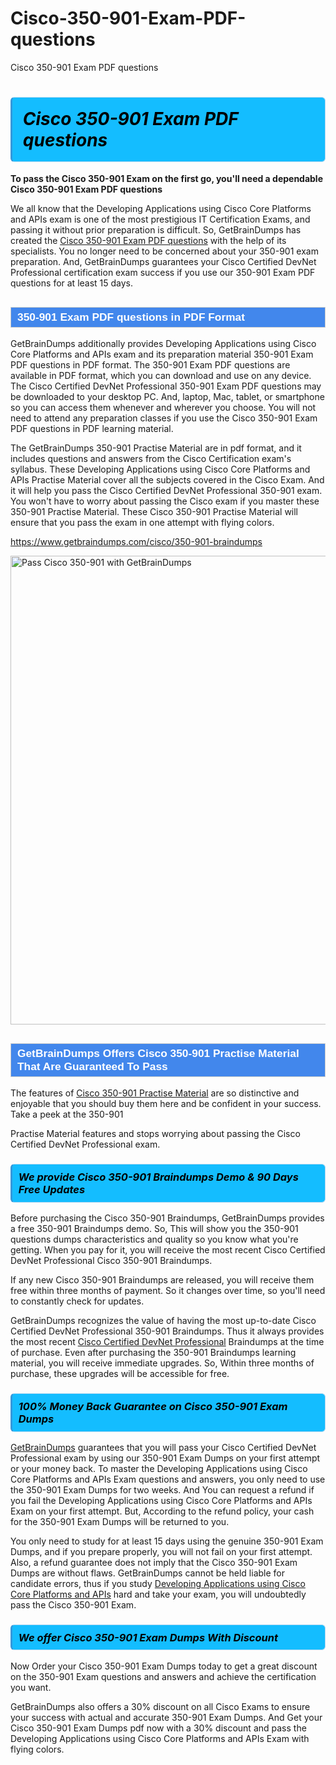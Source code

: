 # Cisco-350-901-Exam-PDF-questions
Cisco 350-901 Exam PDF questions
<h1><strong><span style="display: block; color: #000000; background: #14BDFF; border: 0.5px solid #AED6F1; border-left: 3px solid #3498DB; padding: .6em; border-radius: 6px;">                     <em>Cisco 350-901 <span class="exam_variation">Exam PDF questions</span> </em>                </span></strong>            </h1>                        <p><strong>To pass the Cisco 350-901 Exam on the first go, you'll need a dependable Cisco 350-901 <span class="exam_variation">Exam PDF questions</span></strong></p>                        <p>We all know that the Developing Applications using Cisco Core Platforms and APIs exam is one of the most prestigious IT Certification Exams,             and passing it without prior preparation is difficult. So, GetBrainDumps has created the <a href="https://www.getbraindumps.com/cisco/350-901-braindumps">Cisco 350-901 <span class="exam_variation">Exam PDF questions</span></a> with the help of its specialists.             You no longer need to be concerned about your 350-901 exam preparation. And, GetBrainDumps guarantees your Cisco Certified DevNet Professional certification             exam success if you use our 350-901 <span class="exam_variation">Exam PDF questions</span> for at least 15 days.</p>                        <h2 style="background: #4287ec; border: 1px solid #cccccc; padding: 5px 10px;">                <span style="color: #ffffff;">                    <span style="font-size: 11pt;">                        <span style="line-height: normal;">                            <span style="font-family: Calibri,sans-serif;">                                <strong>                                    <span style="font-size: 13.0pt;">350-901 <span class="exam_variation">Exam PDF questions</span> in PDF Format</span>                                </strong>                            </span>                        </span>                    </span>                </span>            </h2>                        <p>GetBrainDumps additionally provides Developing Applications using Cisco Core Platforms and APIs exam and its preparation material 350-901 <span class="exam_variation">Exam PDF questions</span> in PDF format.             The 350-901 <span class="exam_variation">Exam PDF questions</span> are available in PDF format, which you can download and use on any device. The Cisco Certified DevNet Professional 350-901 <span class="exam_variation">Exam PDF questions</span> may be downloaded             to your desktop PC. And, laptop, Mac, tablet, or smartphone so you can access them whenever and wherever you choose. You will not need to attend any preparation classes if you use             the Cisco 350-901 <span class="exam_variation">Exam PDF questions</span> in PDF learning material. </p>                        <p>The GetBrainDumps 350-901 <span class="exam_variation2">Practise Material</span> are in pdf format, and  it includes questions and answers from the Cisco Certification exam's syllabus. These             Developing Applications using Cisco Core Platforms and APIs <span class="exam_variation2">Practise Material</span> cover all the subjects covered in the Cisco Exam. And it will help you pass the             Cisco Certified DevNet Professional 350-901 exam. You won't have to worry about passing the Cisco exam if you master these 350-901 <span class="exam_variation2">Practise Material</span>.             These Cisco 350-901 <span class="exam_variation2">Practise Material</span> will ensure that you pass the exam in one attempt with flying colors.</p>                        <p><a href="https://www.getbraindumps.com/cisco/350-901-braindumps">https://www.getbraindumps.com/cisco/350-901-braindumps</a></p>                        <p><a href="https://www.getbraindumps.com/"><img src="https://www.getbraindumps.com/images/get-updated-exam-questions-with-discount-getbraindumps.jpg" class="postImage" alt="Pass Cisco 350-901 with GetBrainDumps" width="750"></a></p>                            <h2 style="background: #4287ec; border: 1px solid #cccccc; padding: 5px 10px;">                <span style="color: #ffffff;">                    <span style="font-size: 11pt;">                        <span style="line-height: normal;">                            <span style="font-family: Calibri,sans-serif;">                                <strong>                                    <span style="font-size: 13.0pt;">GetBrainDumps Offers Cisco 350-901 <span class="exam_variation2">Practise Material</span> That Are Guaranteed To Pass</span>                                </strong>                            </span>                        </span>                    </span>                </span>            </h2>                        <p>The features of <a href="https://www.getbraindumps.com/cisco-braindumps.html">Cisco 350-901 <span class="exam_variation2">Practise Material</span></a> are so distinctive and enjoyable that you should buy them here and be confident in your success. Take a peek at the 350-901</p>            <p> <span class="exam_variation2">Practise Material</span> features and stops worrying about passing the Cisco Certified DevNet Professional exam.</p>                        <h3>                <strong>                    <span style="display: block; color: #000000; background: #14BDFF; border: 0.5px solid #AED6F1; border-left: 3px solid #3498DB; padding: .6em; border-radius: 6px;">                        <em>We provide Cisco 350-901 <span class="exam_variation3">Braindumps</span> Demo &amp; 90 Days Free Updates</em>                    </span>                </strong>            </h3>                        <p>Before purchasing the Cisco 350-901 <span class="exam_variation3">Braindumps</span>, GetBrainDumps provides a free 350-901 <span class="exam_variation3">Braindumps</span> demo. So, This will show you the 350-901 questions dumps             characteristics and quality so you know what you're getting. When you pay for it, you will receive the most recent             Cisco Certified DevNet Professional Cisco 350-901 <span class="exam_variation3">Braindumps</span>.</p>                        <p>If any new Cisco 350-901 <span class="exam_variation3">Braindumps</span> are released, you will receive them free within three months of payment.             So it changes over time, so you'll need to constantly check for updates.</p>                        <p>GetBrainDumps recognizes the value of having the most up-to-date Cisco Certified DevNet Professional 350-901 <span class="exam_variation3">Braindumps</span>. Thus it always provides the most recent             <a href="https://www.getbraindumps.com/cisco/cisco-certified-devnet-professional-braindumps.html">Cisco Certified DevNet Professional</a> <span class="exam_variation3">Braindumps</span> at the time of purchase. Even after purchasing the 350-901 <span class="exam_variation3">Braindumps</span> learning material, you will receive immediate upgrades.             So, Within three months of purchase, these upgrades will be accessible for free.</p>                        <h3>                <strong>                    <span style="display: block; color: #000000; background: #14BDFF; border: 0.5px solid #AED6F1; border-left: 3px solid #3498DB; padding: .6em; border-radius: 6px;">                        <em>100% Money Back Guarantee on Cisco 350-901 <span class="exam_variation4">Exam Dumps</span></em>                    </span>                </strong>            </h3>                        <p><a href="https://www.getbraindumps.com/">GetBrainDumps</a> guarantees that you will pass your Cisco Certified DevNet Professional exam by using our 350-901 <span class="exam_variation4">Exam Dumps</span> on your first attempt or your money back.             To master the Developing Applications using Cisco Core Platforms and APIs Exam questions and answers, you only need to use the 350-901 <span class="exam_variation4">Exam Dumps</span> for             two weeks. And You can request a refund if you fail the Developing Applications using Cisco Core Platforms and APIs Exam on your first attempt. But, According to the refund policy, your cash             for the 350-901 <span class="exam_variation4">Exam Dumps</span> will be returned to you.</p>                        <p>You only need to study for at least 15 days using the genuine 350-901 <span class="exam_variation4">Exam Dumps</span>, and if you prepare properly, you will not fail on your first attempt.             Also, a refund guarantee does not imply that the Cisco 350-901 <span class="exam_variation4">Exam Dumps</span> are without flaws. GetBrainDumps cannot be held liable for candidate errors,             thus if you study <a href="https://www.getbraindumps.com/cisco/350-901-braindumps">Developing Applications using Cisco Core Platforms and APIs</a> hard and take your exam, you will undoubtedly pass the Cisco 350-901 Exam. </p>                        <h3>                <strong>                    <span style="display: block; color: #000000; background: #14BDFF; border: 0.5px solid #AED6F1; border-left: 3px solid #3498DB; padding: .6em; border-radius: 6px;">                        <em>We offer Cisco 350-901 <span class="exam_variation4">Exam Dumps</span> With Discount</em>                    </span>                </strong>            </h3>                        <p>Now Order your Cisco 350-901 <span class="exam_variation4">Exam Dumps</span> today to get a great discount on the 350-901 Exam questions and answers and achieve the certification you want.</p>                        <p>GetBrainDumps also offers a 30% discount on all Cisco Exams to ensure your success with actual and accurate 350-901 <span class="exam_variation4">Exam Dumps</span>. And Get your Cisco 350-901 <span class="exam_variation4">Exam Dumps</span>             pdf now with a 30% discount and pass the Developing Applications using Cisco Core Platforms and APIs Exam with flying colors.</p>                    

